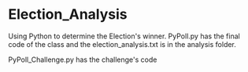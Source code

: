 # Election_Analysis
Using Python to determine the Election's winner. 
PyPoll.py has the final code of the class and the election_analysis.txt is in the analysis folder.

PyPoll_Challenge.py has the challenge's code
